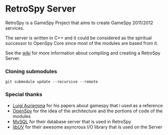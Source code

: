 # RetroSpy Server

RetroSpy is a GameSpy Project that aims to create GameSpy 2011/2012 services.

The server is written in C++ and it could be considered as the spiritual successor to OpenSpy Core since most of the modules are based from it.


See the [wiki](https://github.com/GameProgressive/RetroSpyServer/wiki) for more information about compiling and creating a RetroSpy Server.

### Cloning submodules
```
git submodule update --recursive --remote
```

### Special thanks
* [Luigi Auriemma](http://aluigi.altervista.org/papers.htm) for his papers about gamespy that i used as a reference
* [OpenSpy](https://github.com/Masaq-/Openspy-Core) for the idea of the architecture and the portions of code of the modules
* [MySQL](https://www.mysql.com/) for their database server that is used in RetroSpy
* [libUV](http://libuv.org/) for their awesome asyncrous I/O library that is used on the Server
